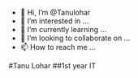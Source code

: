 - 👋 Hi, I’m @Tanulohar
- 👀 I’m interested in ...
- 🌱 I’m currently learning  ...
- 💞️ I’m looking to collaborate on ...
- 📫 How to reach me ...

<!---
Tanulohar/Tanulohar is a ✨ special ✨ repository because its `README.md` (this file) appears on your GitHub profile.
You can click the Preview link to take a look at your changes.
--->
#Tanu Lohar
##1st year IT
